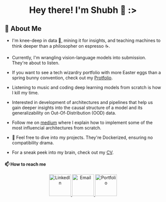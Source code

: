 <h1 align='center'>Hey there! I'm Shubh 🌟 :></h1>

## 🚀 About Me

* I'm knee-deep in data 🌱, mining it for insights, and teaching machines to think deeper than a philosopher on espresso ☕.
* Currently, I'm wrangling vision-language models into submission. They're about to listen.
  
* If you want to see a tech wizardry portfolio with more Easter eggs than a spring bunny convention, check out my [Protfolio](https://skmishra.netlify.app).
  
* Listening to music and coding deep learning models from scratch is how I kill my time.
    
* Interested in development of architectures and pipelines that help us gain deeper insights into the causal structure of a model and its generalizability on Out-Of-Distribution (OOD) data.
* Follow me on [medium](https://medium.com/thedeephub/building-vision-transformer-from-scratch-using-pytorch-an-image-worth-16x16-words-24db5f159e27) where I explain how to implement some of the most influencial architectures from scratch.

- 🐋 Feel free to dive into my projects. They're Dockerized, ensuring no compatibility drama.

* For a sneak peek into my brain, check out my [CV](https://drive.google.com/file/d/17UTD5S1fQzPoh4cxiRofzJKcD-WrJqHB/view?usp=sharing).

#### 📫 How to reach me

<p align="center">
  <!-- LinkedIn -->
  <a href="https://www.linkedin.com/in/mishra18/">
    <img alt="LinkedIn" src="https://img.icons8.com/color/48/000000/linkedin.png" height="70" width="70"/>
  </a>
  
  <!-- Email -->
  <a href="mailto:mishra4475@gmail.com">
    <img alt="Email" src="https://img.icons8.com/color/48/000000/gmail.png" height="70" width="70"/>
  </a>
  
  <!-- Portfolio -->
  <a href="skmishra.netlify.app">
    <img alt="Portfolio" src="https://img.icons8.com/color/48/000000/domain.png" height="70" width="70"/>
  </ina>
</p>
